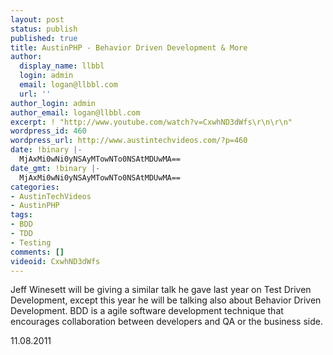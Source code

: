 ```yaml
---
layout: post
status: publish
published: true
title: AustinPHP - Behavior Driven Development & More
author:
  display_name: llbbl
  login: admin
  email: logan@llbbl.com
  url: ''
author_login: admin
author_email: logan@llbbl.com
excerpt: ! "http://www.youtube.com/watch?v=CxwhND3dWfs\r\n\r\n"
wordpress_id: 460
wordpress_url: http://www.austintechvideos.com/?p=460
date: !binary |-
  MjAxMi0wNi0yNSAyMTowNTo0NSAtMDUwMA==
date_gmt: !binary |-
  MjAxMi0wNi0yNSAyMTowNTo0NSAtMDUwMA==
categories:
- AustinTechVideos
- AustinPHP
tags:
- BDD
- TDD
- Testing
comments: []
videoid: CxwhND3dWfs
---
```

<p>Jeff Winesett will be giving a similar talk he gave last year on Test Driven Development, except this year
he will be talking also about Behavior Driven Development. BDD is a agile software development technique that
encourages collaboration between developers and QA or the business side.</p>
<p>11.08.2011</p>
